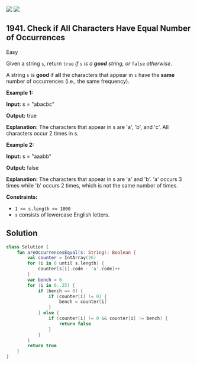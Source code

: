 [![](https://img.shields.io/github/stars/javadev/LeetCode-in-Kotlin?label=Stars&style=flat-square)](https://github.com/javadev/LeetCode-in-Kotlin)
[![](https://img.shields.io/github/forks/javadev/LeetCode-in-Kotlin?label=Fork%20me%20on%20GitHub%20&style=flat-square)](https://github.com/javadev/LeetCode-in-Kotlin/fork)

## 1941\. Check if All Characters Have Equal Number of Occurrences

Easy

Given a string `s`, return `true` _if_ `s` _is a **good** string, or_ `false` _otherwise_.

A string `s` is **good** if **all** the characters that appear in `s` have the **same** number of occurrences (i.e., the same frequency).

**Example 1:**

**Input:** s = "abacbc"

**Output:** true

**Explanation:** The characters that appear in s are 'a', 'b', and 'c'. All characters occur 2 times in s.

**Example 2:**

**Input:** s = "aaabb"

**Output:** false

**Explanation:** The characters that appear in s are 'a' and 'b'. 'a' occurs 3 times while 'b' occurs 2 times, which is not the same number of times.

**Constraints:**

*   `1 <= s.length <= 1000`
*   `s` consists of lowercase English letters.

## Solution

```kotlin
class Solution {
    fun areOccurrencesEqual(s: String): Boolean {
        val counter = IntArray(26)
        for (i in 0 until s.length) {
            counter[s[i].code - 'a'.code]++
        }
        var bench = 0
        for (i in 0..25) {
            if (bench == 0) {
                if (counter[i] != 0) {
                    bench = counter[i]
                }
            } else {
                if (counter[i] != 0 && counter[i] != bench) {
                    return false
                }
            }
        }
        return true
    }
}
```